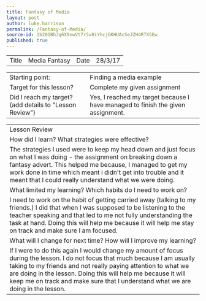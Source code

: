 ```yaml
---
title: Fantasy of Media
layout: post
author: luke.harrison
permalink: /Fantasy-of-Media/
source-id: 1b20GBhJq6X9nwVt7r5v0iYhcjGKHUAcSeJZH4RTX5Ew
published: true
---
```

<table>
  <tr>
    <td>Title</td>
    <td>Media Fantasy </td>
    <td>Date</td>
    <td>28/3/17</td>
  </tr>
</table>


<table>
  <tr>
    <td>Starting point:</td>
    <td>Finding a media example </td>
  </tr>
  <tr>
    <td>Target for this lesson?</td>
    <td>Complete my given assignment </td>
  </tr>
  <tr>
    <td>Did I reach my target? 
(add details to "Lesson Review")</td>
    <td>Yes, I reached my target because I have managed to finish the given assignment.</td>
  </tr>
</table>


<table>
  <tr>
    <td>Lesson Review</td>
  </tr>
  <tr>
    <td>How did I learn? What strategies were effective? </td>
  </tr>
  <tr>
    <td>The strategies I used were to keep my head down and just focus on what I was doing - the assignment on breaking down a fantasy advert. This helped me because, I managed to get my work done in time which meant i didn't get into trouble and it meant that I could really  understand what we were doing.</td>
  </tr>
  <tr>
    <td>What limited my learning? Which habits do I need to work on? </td>
  </tr>
  <tr>
    <td>I need to work on the habit of getting carried away (talking to my friends.) I did that when I was supposed to be listening to the teacher speaking and that led to me not fully understanding the task at hand. Doing this will help me because it will help me stay on track and make sure I am focused.
</td>
  </tr>
  <tr>
    <td>What will I change for next time? How will I improve my learning?</td>
  </tr>
  <tr>
    <td>If I were to do this again I would change my amount of focus during the lesson. I do not focus that much because I am usually taking to my friends and not really paying attention to what we are doing in the lesson. Doing this will help me because it will keep me on track and make sure that I understand what we are doing in the lesson.

</td>
  </tr>
</table>


